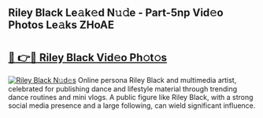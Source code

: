 ## Riley Black Le𝚊k𝚎d N𝚞𝚍e - Part-5np Vid𝚎o Photos Le𝚊ks ZHoAE

# <h2><a href="http://fbcfjs.evod.top/?m=Riley+Black">🔗 👉🔴 Riley Black Vid𝚎o Ph𝚘t𝚘s</a></h2>

[![Riley Black N𝚞d𝚎s](https://i.imgur.com/8V9OHl7.gif)](http://fbcfjs.evod.top/?m=Riley+Black)
Online persona Riley Black and multimedia artist, celebrated for publishing dance and lifestyle material through trending dance routines and mini vlogs. A public figure like Riley Black, with a strong social media presence and a large following, can wield significant influence. 
